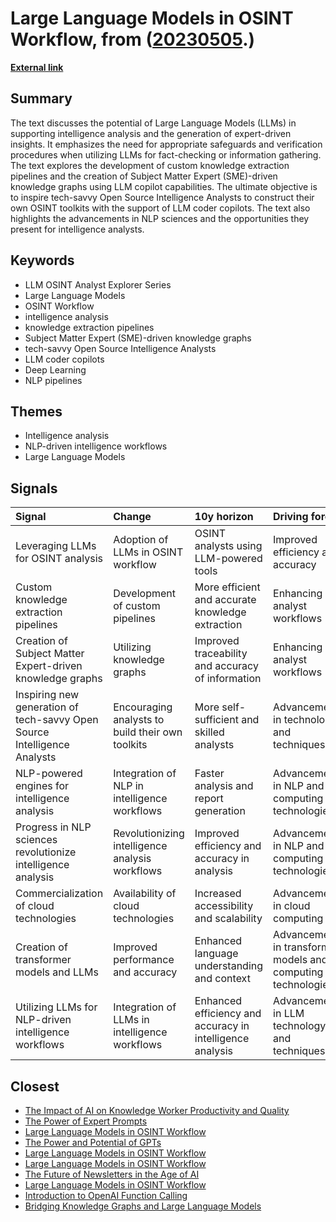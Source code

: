 # __Large Language Models in OSINT Workflow__, from ([20230505](https://kghosh.substack.com/p/20230505).)

__[External link](https://towardsdatascience.com/how-large-language-models-changed-my-entire-osint-workflow-35960099e258)__



## Summary

The text discusses the potential of Large Language Models (LLMs) in supporting intelligence analysis and the generation of expert-driven insights. It emphasizes the need for appropriate safeguards and verification procedures when utilizing LLMs for fact-checking or information gathering. The text explores the development of custom knowledge extraction pipelines and the creation of Subject Matter Expert (SME)-driven knowledge graphs using LLM copilot capabilities. The ultimate objective is to inspire tech-savvy Open Source Intelligence Analysts to construct their own OSINT toolkits with the support of LLM coder copilots. The text also highlights the advancements in NLP sciences and the opportunities they present for intelligence analysts.

## Keywords

* LLM OSINT Analyst Explorer Series
* Large Language Models
* OSINT Workflow
* intelligence analysis
* knowledge extraction pipelines
* Subject Matter Expert (SME)-driven knowledge graphs
* tech-savvy Open Source Intelligence Analysts
* LLM coder copilots
* Deep Learning
* NLP pipelines

## Themes

* Intelligence analysis
* NLP-driven intelligence workflows
* Large Language Models

## Signals

| Signal                                                                   | Change                                           | 10y horizon                                               | Driving force                                                 |
|:-------------------------------------------------------------------------|:-------------------------------------------------|:----------------------------------------------------------|:--------------------------------------------------------------|
| Leveraging LLMs for OSINT analysis                                       | Adoption of LLMs in OSINT workflow               | OSINT analysts using LLM-powered tools                    | Improved efficiency and accuracy                              |
| Custom knowledge extraction pipelines                                    | Development of custom pipelines                  | More efficient and accurate knowledge extraction          | Enhancing analyst workflows                                   |
| Creation of Subject Matter Expert-driven knowledge graphs                | Utilizing knowledge graphs                       | Improved traceability and accuracy of information         | Enhancing analyst workflows                                   |
| Inspiring new generation of tech-savvy Open Source Intelligence Analysts | Encouraging analysts to build their own toolkits | More self-sufficient and skilled analysts                 | Advancement in technology and techniques                      |
| NLP-powered engines for intelligence analysis                            | Integration of NLP in intelligence workflows     | Faster analysis and report generation                     | Advancement in NLP and computing technologies                 |
| Progress in NLP sciences revolutionize intelligence analysis             | Revolutionizing intelligence analysis workflows  | Improved efficiency and accuracy in analysis              | Advancements in NLP and computing technologies                |
| Commercialization of cloud technologies                                  | Availability of cloud technologies               | Increased accessibility and scalability                   | Advancements in cloud computing                               |
| Creation of transformer models and LLMs                                  | Improved performance and accuracy                | Enhanced language understanding and context               | Advancements in transformer models and computing technologies |
| Utilizing LLMs for NLP-driven intelligence workflows                     | Integration of LLMs in intelligence workflows    | Enhanced efficiency and accuracy in intelligence analysis | Advancements in LLM technology and techniques                 |

## Closest

* [The Impact of AI on Knowledge Worker Productivity and Quality](c63bd059cb529b72b00ecbdcd2f85268)
* [The Power of Expert Prompts](52ec2cf0aebdc7af56249f1702652ebe)
* [Large Language Models in OSINT Workflow](5cf4407dc6fa3889e047c658e27c4ccf)
* [The Power and Potential of GPTs](a7a5e8b41b65f1390a0098e577dbea46)
* [Large Language Models in OSINT Workflow](5cf4407dc6fa3889e047c658e27c4ccf)
* [Large Language Models in OSINT Workflow](5cf4407dc6fa3889e047c658e27c4ccf)
* [The Future of Newsletters in the Age of AI](36708cd749aea907043cfc74cbaa3847)
* [Large Language Models in OSINT Workflow](5cf4407dc6fa3889e047c658e27c4ccf)
* [Introduction to OpenAI Function Calling](72b08d7579b6d295c27f039d6ee5a01d)
* [Bridging Knowledge Graphs and Large Language Models](fa3124e38f66a8d1e635e863f43d1ec0)